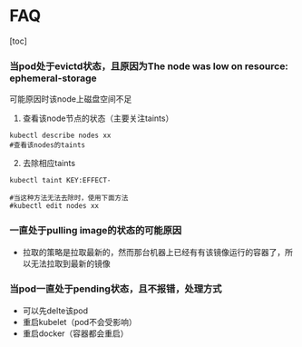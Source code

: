 # FAQ
[toc]
### 当pod处于evictd状态，且原因为The node was low on resource: ephemeral-storage
可能原因时该node上磁盘空间不足
1. 查看该node节点的状态（主要关注taints）
```shell
kubectl describe nodes xx
#查看该nodes的taints
```
2. 去除相应taints
```shell
kubectl taint KEY:EFFECT-

#当这种方法无法去除时，使用下面方法
#kubectl edit nodes xx
```

### 一直处于pulling image的状态的可能原因
* 拉取的策略是拉取最新的，然而那台机器上已经有有该镜像运行的容器了，所以无法拉取到最新的镜像


### 当pod一直处于pending状态，且不报错，处理方式
* 可以先delte该pod
* 重启kubelet（pod不会受影响）
* 重启docker（容器都会重启）
